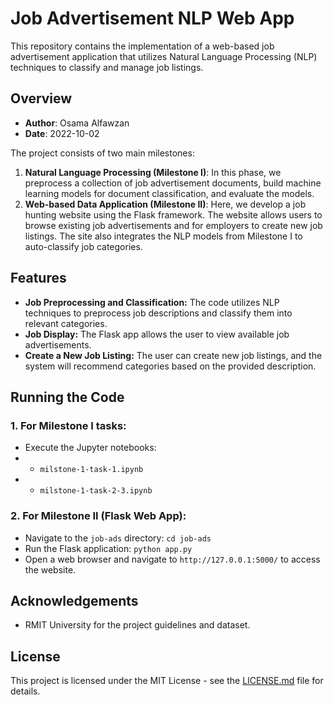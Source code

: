 # Job Advertisement NLP Web App

This repository contains the implementation of a web-based job advertisement application that utilizes Natural Language Processing (NLP) techniques to classify and manage job listings.

## Overview

- **Author**: Osama Alfawzan
- **Date**: 2022-10-02
  
The project consists of two main milestones:

1. **Natural Language Processing (Milestone I)**: In this phase, we preprocess a collection of job advertisement documents, build machine learning models for document classification, and evaluate the models.
2. **Web-based Data Application (Milestone II)**: Here, we develop a job hunting website using the Flask framework. The website allows users to browse existing job advertisements and for employers to create new job listings. The site also integrates the NLP models from Milestone I to auto-classify job categories.

## Features

- **Job Preprocessing and Classification:** The code utilizes NLP techniques to preprocess job descriptions and classify them into relevant categories.
- **Job Display:** The Flask app allows the user to view available job advertisements.
- **Create a New Job Listing:** The user can create new job listings, and the system will recommend categories based on the provided description.

## Running the Code

### 1. For Milestone I tasks:

- Execute the Jupyter notebooks:
- - `milstone-1-task-1.ipynb`
- - `milstone-1-task-2-3.ipynb`

### 2. For Milestone II (Flask Web App):

- Navigate to the `job-ads` directory: ```cd job-ads```
- Run the Flask application: ```python app.py```
- Open a web browser and navigate to ```http://127.0.0.1:5000/``` to access the website.

## Acknowledgements

- RMIT University for the project guidelines and dataset.

## License

This project is licensed under the MIT License - see the [LICENSE.md](LICENSE.md) file for details.
